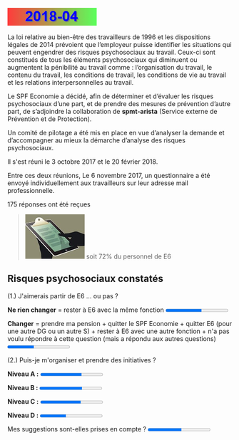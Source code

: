 <link rel='stylesheet' href='Ulysses.css'>

![](2014-08.gif)

La loi relative au bien-être des travailleurs de 1996 et les dispositions légales de 2014 prévoient que l’employeur puisse identifier les situations qui peuvent engendrer des risques psychosociaux au travail. 
Ceux-ci sont constitués de tous les éléments psychosociaux qui diminuent ou augmentent la pénibilité au travail comme : l’organisation du travail, le contenu du travail, les conditions de travail, les conditions 
de vie au travail et les relations interpersonnelles au travail.  

Le SPF Economie a décidé, afin de déterminer et d’évaluer les risques psychosociaux d’une part, et de prendre des mesures de prévention d’autre part, de s’adjoindre la collaboration de **spmt-arista** (Service externe de Prévention et de Protection).  

Un comité de pilotage a été mis en place en vue d’analyser la demande et d’accompagner au mieux la démarche d’analyse des risques psychosociaux.  

Il s'est réuni le 3 octobre 2017 et le 20 février 2018.

Entre ces deux réunions, Le 6 novembre 2017, un questionnaire a été envoyé individuellement aux travailleurs sur leur adresse 
mail professionnelle.

<p class="tagit">175 réponses ont été reçues</p>  

> ![](tx_reponse.jpg) soit 72% du personnel de E6

## Risques psychosociaux constatés

<p class="tagit">(1.) J'aimerais partir de E6 ... ou pas ?</p>  

**Ne rien changer** = rester à E6 avec la même fonction <progress value="100" max="173">

**Changer** = prendre ma pension + quitter le SPF Economie + quitter E6 (pour une autre DG ou un autre S) + rester à E6 avec une autre fonction + n'a pas voulu répondre à cette question (mais a répondu aux autres questions) <progress value="73" max="173">

<p class="tagit">(2.) Puis-je m'organiser et prendre des initiatives ?</p>  

**Niveau A :** <progress value="1.99" max="3">

**Niveau B :** <progress value="2.05" max="3">

**Niveau C :** <progress value="1.93" max="3">

**Niveau D :** <progress value="1.25" max="3">

Mes suggestions sont-elles prises en compte ?  <progress value="54" max="100">
